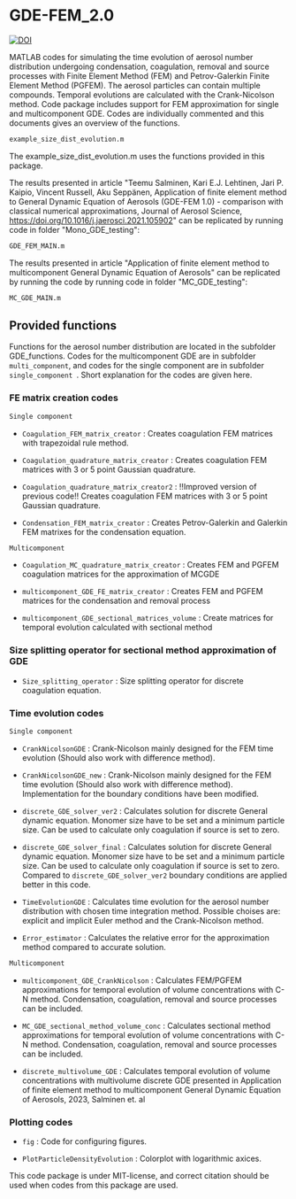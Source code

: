 # GDE-FEM_2.0

<a href="https://doi.org/10.5281/zenodo.4769125"><img src="https://zenodo.org/badge/DOI/10.5281/zenodo.4769125.svg" alt="DOI"></a>

MATLAB codes for simulating the time evolution of aerosol number distribution undergoing condensation, coagulation, removal and source processes with Finite Element Method (FEM) and Petrov-Galerkin Finite Element Method (PGFEM).
The aerosol particles can contain multiple compounds. Temporal evolutions are calculated with the Crank-Nicolson method. Code package includes support for FEM approximation for single and multicomponent GDE. 
Codes are individually commented and this documents gives an overview of the functions.


```sh
example_size_dist_evolution.m
```
The example_size_dist_evolution.m uses the functions provided in this package.


The results presented in article "Teemu Salminen, Kari E.J. Lehtinen, Jari P. Kaipio, Vincent Russell, Aku Seppänen, Application of finite element method to General Dynamic Equation of Aerosols (GDE-FEM 1.0) - comparison with classical numerical approximations, 
Journal of Aerosol Science, https://doi.org/10.1016/j.jaerosci.2021.105902" can be replicated by running  code in folder "Mono_GDE_testing":

```sh
GDE_FEM_MAIN.m
```

The results presented in article "Application of finite element method to multicomponent General Dynamic Equation of Aerosols" can be replicated by running the code by running code in folder "MC_GDE_testing":
```sh
MC_GDE_MAIN.m
```

## Provided functions
Functions for the aerosol number distribution are located in the subfolder GDE_functions. Codes for the multicomponent GDE are in subfolder `multi_component`, and codes for the single component are in subfolder  `single_component `.
Short explanation for the codes are given here.

### FE matrix creation codes

```sh
Single component
```

- `Coagulation_FEM_matrix_creator` : Creates coagulation FEM matrices with trapezoidal rule method.

- `Coagulation_quadrature_matrix_creator` : Creates coagulation FEM matrices with 3 or 5 point Gaussian quadrature.

- `Coagulation_quadrature_matrix_creator2` : !!Improved version of previous code!! Creates coagulation FEM matrices with 3 or 5 point Gaussian quadrature.

- `Condensation_FEM_matrix_creator` : Creates Petrov-Galerkin and Galerkin FEM matrixes for the condensation equation.

```sh
Multicomponent
```

- `Coagulation_MC_quadrature_matrix_creator` : Creates FEM and PGFEM coagulation matrices for the approximation of MCGDE

- `multicomponent_GDE_FE_matrix_creator` : Creates FEM and PGFEM matrices for the condensation and removal process

- `multicomponent_GDE_sectional_matrices_volume` : Create matrices for temporal evolution calculated with sectional method

### Size splitting operator for sectional method approximation of GDE

- `Size_splitting_operator` : Size splitting operator for discrete coagulation equation.

### Time evolution codes 

```sh
Single component
```

- `CrankNicolsonGDE` : Crank-Nicolson mainly designed for the FEM time evolution (Should also work with difference method).

- `CrankNicolsonGDE_new` : Crank-Nicolson mainly designed for the FEM time evolution (Should also work with difference method). Implementation for the boundary conditions have been modified.  

- `discrete_GDE_solver_ver2` : Calculates solution for discrete General dynamic equation. Monomer size have to be set and a minimum particle size. 
			  	Can be used to calculate only coagulation if source is set to zero.

- `discrete_GDE_solver_final` : Calculates solution for discrete General dynamic equation. Monomer size have to be set and a minimum particle size. 
			  	Can be used to calculate only coagulation if source is set to zero. Compared to `discrete_GDE_solver_ver2` boundary conditions are applied better in this code. 

- `TimeEvolutionGDE` : Calculates time evolution for the aerosol number distribution with chosen time integration method. Possible choises are: explicit and implicit Euler method and the Crank-Nicolson method.

- `Error_estimator` : Calculates the relative error for the approximation method compared to accurate solution.

```sh
Multicomponent
```

- `multicomponent_GDE_CrankNicolson` : Calculates FEM/PGFEM approximations for temporal evolution of volume concentrations with C-N method. Condensation, coagulation, removal and source processes can be included.

- `MC_GDE_sectional_method_volume_conc` : Calculates sectional method approximations for temporal evolution of volume concentrations with C-N method. Condensation, coagulation, removal and source processes can be included.

- `discrete_multivolume_GDE` : Calculates temporal evolution of volume concentrations with multivolume discrete GDE presented in Application of finite element method to multicomponent General Dynamic Equation of Aerosols, 2023, Salminen et. al



### Plotting codes

- `fig` : Code for configuring figures.

- `PlotParticleDensityEvolution` : Colorplot with logarithmic axices.


This code package is under MIT-license, and correct citation should be used when codes from this package are used.
